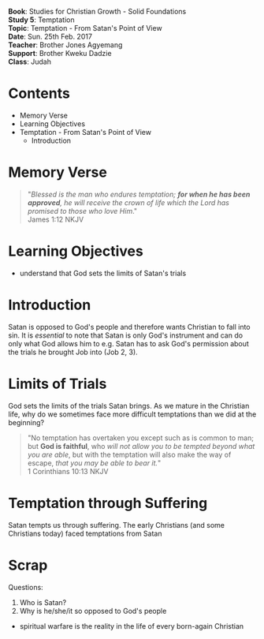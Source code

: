 **Book**: Studies for Christian Growth - Solid Foundations  
**Study 5**: Temptation  
**Topic**: Temptation - From Satan's Point of View  
**Date**: Sun. 25th Feb. 2017  
**Teacher**: Brother Jones Agyemang  
**Support**: Brother Kweku Dadzie  
**Class**: Judah

# **Contents**

* Memory Verse
* Learning Objectives
* Temptation - From Satan's Point of View
  * Introduction

# Memory Verse

> "_Blessed is the man who endures temptation; **for when he has been approved**, he will receive the crown of life which the Lord has promised to those who love Him_."  
> James 1:12 NKJV

# Learning Objectives

* understand that God sets the limits of Satan's trials

# Introduction

Satan is opposed to God's people and therefore wants Christian to fall into sin. It is _essential_ to note that Satan is only God's instrument and can do only what God allows him to e.g. Satan has to ask God's permission about the trials he brought Job into \(Job 2, 3\).

# Limits of Trials

God sets the limits of the trials Satan brings. As we mature in the Christian life, why do we sometimes face more difficult temptations than we did at the beginning?

> "No temptation has overtaken you except such as is common to man; but **God is faithful**, who _will not allow you to be tempted beyond what you are able_, but with the temptation will also make the way of escape, _that you may be able to bear it._"  
> 1 Corinthians 10:13 NKJV

# Temptation through Suffering

Satan tempts us through suffering. The early Christians \(and some Christians today\) faced temptations from Satan

# Scrap

Questions:

1. Who is Satan? 
2. Why is he/she/it so opposed to God's people

+ spiritual warfare is the reality in the life of every born-again Christian




